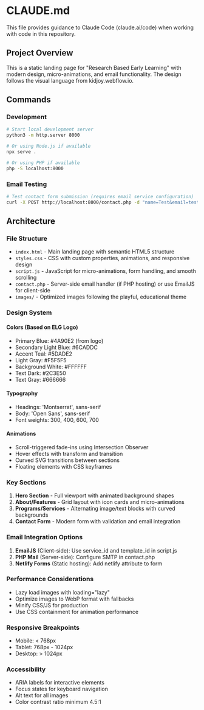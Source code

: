 # CLAUDE.md

This file provides guidance to Claude Code (claude.ai/code) when working with code in this repository.

## Project Overview
This is a static landing page for "Research Based Early Learning" with modern design, micro-animations, and email functionality. The design follows the visual language from kidjoy.webflow.io.

## Commands

### Development
```bash
# Start local development server
python3 -m http.server 8000

# Or using Node.js if available
npx serve .

# Or using PHP if available
php -S localhost:8000
```

### Email Testing
```bash
# Test contact form submission (requires email service configuration)
curl -X POST http://localhost:8000/contact.php -d "name=Test&email=test@example.com&message=Test message"
```

## Architecture

### File Structure
- `index.html` - Main landing page with semantic HTML5 structure
- `styles.css` - CSS with custom properties, animations, and responsive design
- `script.js` - JavaScript for micro-animations, form handling, and smooth scrolling
- `contact.php` - Server-side email handler (if PHP hosting) or use EmailJS for client-side
- `images/` - Optimized images following the playful, educational theme

### Design System

#### Colors (Based on ELG Logo)
- Primary Blue: #4A90E2 (from logo)
- Secondary Light Blue: #6CADDC
- Accent Teal: #5DADE2
- Light Gray: #F5F5F5
- Background White: #FFFFFF
- Text Dark: #2C3E50
- Text Gray: #666666

#### Typography
- Headings: 'Montserrat', sans-serif
- Body: 'Open Sans', sans-serif
- Font weights: 300, 400, 600, 700

#### Animations
- Scroll-triggered fade-ins using Intersection Observer
- Hover effects with transform and transition
- Curved SVG transitions between sections
- Floating elements with CSS keyframes

### Key Sections
1. **Hero Section** - Full viewport with animated background shapes
2. **About/Features** - Grid layout with icon cards and micro-animations
3. **Programs/Services** - Alternating image/text blocks with curved backgrounds
4. **Contact Form** - Modern form with validation and email integration

### Email Integration Options
1. **EmailJS** (Client-side): Use service_id and template_id in script.js
2. **PHP Mail** (Server-side): Configure SMTP in contact.php
3. **Netlify Forms** (Static hosting): Add netlify attribute to form

### Performance Considerations
- Lazy load images with loading="lazy"
- Optimize images to WebP format with fallbacks
- Minify CSS/JS for production
- Use CSS containment for animation performance

### Responsive Breakpoints
- Mobile: < 768px
- Tablet: 768px - 1024px
- Desktop: > 1024px

### Accessibility
- ARIA labels for interactive elements
- Focus states for keyboard navigation
- Alt text for all images
- Color contrast ratio minimum 4.5:1
